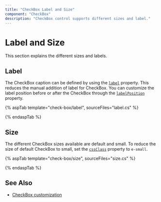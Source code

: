 ```yaml
---
title: "CheckBox Label and Size"
component: "CheckBox"
description: "CheckBox control supports different sizes and label."
---
```


# Label and Size

This section explains the different sizes and labels.

## Label

The CheckBox caption can be defined by using the [`label`](https://help.syncfusion.com/cr/aspnetcore-js2/Syncfusion.EJ2.Buttons.CheckBox.html#Syncfusion_EJ2_Buttons_CheckBox_Label) property.
This reduces the manual addition of label for CheckBox. You can customize the label position before or after the CheckBox
through the [`labelPosition`](https://help.syncfusion.com/cr/aspnetcore-js2/Syncfusion.EJ2.Buttons.CheckBox.html#Syncfusion_EJ2_Buttons_CheckBox_LabelPosition) property.

{% aspTab template="check-box/label", sourceFiles="label.cs" %}

{% endaspTab %}

## Size

The different CheckBox sizes available are default and small. To reduce the size of default CheckBox to small,
set the [`cssClass`](https://help.syncfusion.com/cr/aspnetcore-js2/Syncfusion.EJ2.Buttons.CheckBox.html#Syncfusion_EJ2_Buttons_CheckBox_CssClass) property to `e-small`.

{% aspTab template="check-box/size", sourceFiles="size.cs" %}

{% endaspTab %}

## See Also

* [CheckBox customization](./how-to/customized-checkbox)